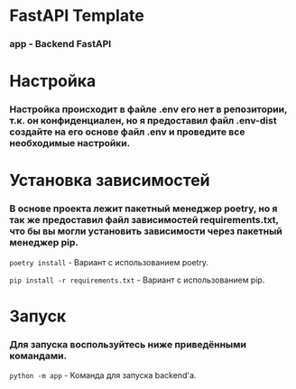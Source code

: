 # FastAPI Template

### app - Backend FastAPI

# Настройка

### Настройка происходит в файле .env его нет в репозитории, т.к. он конфиденциален, но я предоставил файл .env-dist создайте на его основе файл .env и проведите все необходимые настройки.

# Установка зависимостей

### В основе проекта лежит пакетный менеджер poetry, но я так же предоставил файл зависимостей requirements.txt, что бы вы могли установить зависимости через пакетный менеджер pip.

`poetry install` - Вариант с использованием poetry.

`pip install -r requirements.txt` - Вариант с использованием pip.

# Запуск

### Для запуска воспользуйтесь ниже приведёнными командами.

`python -m app` - Команда для запуска backend'а.
